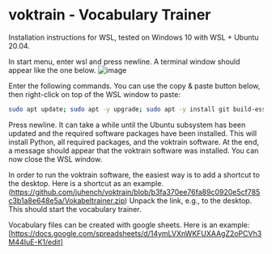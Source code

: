 # voktrain - Vocabulary Trainer

Installation instructions for WSL, tested on Windows 10 with WSL + Ubuntu 20.04.

In start menu, enter wsl and press newline. A terminal window should appear like the one below.
![image](https://github.com/juhench/voktrain/assets/49944492/c99d21a8-c720-4423-a6b2-7da8fe0e5840)

Enter the following commands. You can use the copy & paste button below, then right-click on top of the WSL window to paste:
```bash
sudo apt update; sudo apt -y upgrade; sudo apt -y install git build-essential; git clone https://github.com/juhench/voktrain; cd voktrain; chmod +x *.sh; ./install_voktrain.sh
```
Press newline. It can take a while until the Ubuntu subsystem has been updated and the required software packages have been installed. This will install Python, all required packages, and the voktrain software. At the end, a message should appear that the voktrain software was installed. You can now close the WSL window.

In order to run the voktrain software, the easiest way is to add a shortcut to the desktop. Here is a shortcut as an example. (https://github.com/juhench/voktrain/blob/b3fa370ee76fa89c0920e5cf785c3b1a8e648e5a/Vokabeltrainer.zip)
Unpack the link, e.g., to the desktop. This should start the vocabulary trainer.

Vocabulary files can be created with google sheets.
Here is an example:
[https://docs.google.com/spreadsheets/d/14ymLVXnWKFUXAAgZ2oPCVh3M44IuE-K1/edit]
